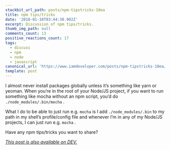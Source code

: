 ```yaml
---
stackbit_url_path: posts/npm-tipstricks-10ea
title: npm tips/tricks
date: '2018-01-10T03:44:30.902Z'
excerpt: Discussion of npm tips/tricks.
thumb_img_path: null
comments_count: 13
positive_reactions_count: 17
tags:
  - discuss
  - npm
  - node
  - javascript
canonical_url: 'https://www.iamdeveloper.com/posts/npm-tipstricks-10ea/'
template: post
---
```



I almost never install packages globally unless it’s something like yarn or yeoman. When you’re in the root of your Node/JS project, if you want to run something like mocha without an npm script, you’d do 
`./node_modules/.bin/mocha`
.

What I do to be able to just run e.g. 
`mocha`
 is I add 
`./node_modules/.bin`
 to my path in my shell’s profile/config file and whenever I’m in any of my Node/JS projects, I can just run e.g. 
`mocha`
.

Have any npm tips/tricks you want to share?

*[This post is also available on DEV.](https://dev.to/nickytonline/npm-tipstricks-10ea)*


<script>
const parent = document.getElementsByTagName('head')[0];
const script = document.createElement('script');
script.type = 'text/javascript';
script.src = 'https://cdnjs.cloudflare.com/ajax/libs/iframe-resizer/4.1.1/iframeResizer.min.js';
script.charset = 'utf-8';
script.onload = function() {
    window.iFrameResize({}, '.liquidTag');
};
parent.appendChild(script);
</script>    
